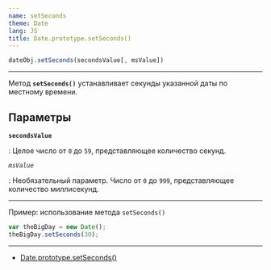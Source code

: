 ```yaml
---
name: setSeconds
theme: Date
lang: JS
title: Date.prototype.setSeconds()
---
```


```js
dateObj.setSeconds(secondsValue[, msValue])
```

---

Метод **`setSeconds()`** устанавливает секунды указанной даты по местному времени.

## Параметры

**`secondsValue`**

: Целое число от `0` до `59`, представляющее количество секунд.

_`msValue`_

: Необязательный параметр. Число от `0` до `999`, представляющее количество миллисекунд.

---

Пример: использование метода `setSeconds()`

```js
var theBigDay = new Date();
theBigDay.setSeconds(30);
```

---

- [Date.prototype.setSeconds()](https://developer.mozilla.org/ru/docs/Web/JavaScript/Reference/Global_Objects/Date/setSeconds)
